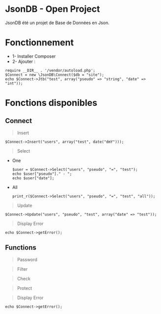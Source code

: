 # JsonDB - Open Project
JsonDB été un projet de Base de Données en Json.

# Fonctionnement
- 1- Installer Composer
- 2- Ajouter :

```
require __DIR__ . '/vendor/autoload.php';
$Connect = new \JsonDB\Connect($db = "site");
echo $Connect->Jtb("test", array("pseudo" => "string", "date" => "int"));
```

# Fonctions disponibles

## Connect

> Insert
```
$Connect->Insert("users", array("test", date("dmY")));
```

> Select

- One

	```
	$user = $Connect->Select("users", "pseudo", "=", "test");
	echo $user["pseudo"]." - ";
	echo $user["date"];
	```

- All

	```
	print_r($Connect->Select("users", "pseudo", "=", "test", "all"));
	```

> Update
```
$Connect->Update("users", "pseudo", "test", array("date" => "test"));
```

> Display Error
``` 
echo $Connect->getError();
```

## Functions

> Password

> Filter

> Check

> Protect

> Display Error
``` 
echo $Connect->getError();
```